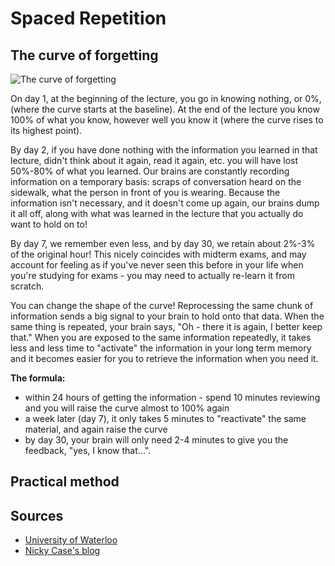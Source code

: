 # Spaced Repetition

## The curve of forgetting

![The curve of forgetting](https://uwaterloo.ca/campus-wellness/sites/ca.campus-wellness/files/styles/body-500px-wide/public/uploads/images/curve_0-500x231.gif?itok=KLIKAnPx)

On day 1, at the beginning of the lecture, you go in knowing nothing, or 0%, (where the curve starts at the baseline). At the end of the lecture you know 100% of what you know, however well you know it (where the curve rises to its highest point).

By day 2, if you have done nothing with the information you learned in that lecture, didn't think about it again, read it again, etc. you will have lost 50%-80% of what you learned. Our brains are constantly recording information on a temporary basis: scraps of conversation heard on the sidewalk, what the person in front of you is wearing. Because the information isn't necessary, and it doesn't come up again, our brains dump it all off, along with what was learned in the lecture that you actually do want to hold on to!

By day 7, we remember even less, and by day 30, we retain about 2%-3% of the original hour! This nicely coincides with midterm exams, and may account for feeling as if you've never seen this before in your life when you're studying for exams - you may need to actually re-learn it from scratch.

You can change the shape of the curve! Reprocessing the same chunk of information sends a big signal to your brain to hold onto that data. When the same thing is repeated, your brain says, "Oh - there it is again, I better keep that." When you are exposed to the same information repeatedly, it takes less and less time to "activate" the information in your long term memory and it becomes easier for you to retrieve the information when you need it.

__The formula:__

* within 24 hours of getting the information - spend 10 minutes reviewing and you will raise the curve almost to 100% again
* a week later (day 7), it only takes 5 minutes to "reactivate" the same material, and again raise the curve
* by day 30, your brain will only need 2-4 minutes to give you the feedback, "yes, I know that...".

## Practical method



## Sources

* [University of Waterloo](https://uwaterloo.ca/campus-wellness/curve-forgetting)
* [Nicky Case's blog](https://ncase.me/remember/)
